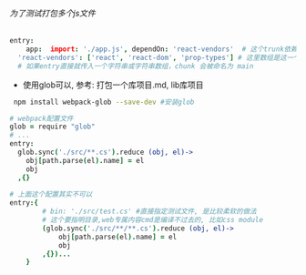 ###### 为了测试打包多个js文件

```coffeescript
entry: 
	app:  import: './app.js', dependOn: 'react-vendors'  # 这个trunk依赖下面一个
  'react-vendors': ['react', 'react-dom', 'prop-types'] # 这里数组是这一个chunk的组成
  # 如果entry直接就传入一个字符串或字符串数组，chunk 会被命名为 main
```

- 使用glob可以, 参考: 打包一个库项目.md, lib库项目

```sh
 npm install webpack-glob --save-dev #安装glob
```

```coffeescript
# webpack配置文件
glob = require "glob"
# ...
entry:
  glob.sync('./src/**.cs').reduce (obj, el)->
    obj[path.parse(el).name] = el
    obj
  ,{}
  
# 上面这个配置其实不可以
entry:{
		# bin: './src/test.cs' #直接指定测试文件, 是比较柔软的做法
		# 这个要指明目录,web专属内容cmd是编译不过去的, 比如css module
		(glob.sync('./src/**/**.cs').reduce (obj, el)->
			obj[path.parse(el).name] = el
			obj
		,{})...
	}
```

###### 

